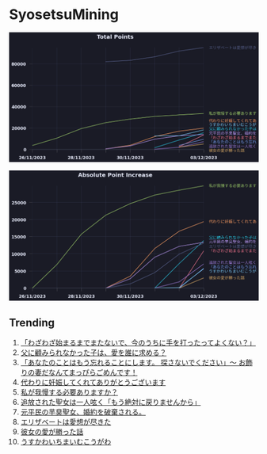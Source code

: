 # SyosetsuMining


![](https://raw.githubusercontent.com/exc4l/SyosetsuMining/main/plots/point_trend.png)

![](https://raw.githubusercontent.com/exc4l/SyosetsuMining/main/plots/point_increase.png)


## Trending

1. [「わざわざ始まるまでまたないで、今のうちに手を打ったってよくない？」](https://ncode.syosetu.com/n4344in/)
2. [父に顧みられなかった子は、愛を誰に求める？](https://ncode.syosetu.com/n5152im/)
3. [「あなたのことはもう忘れることにします。 探さないでください」〜 お飾りの妻だなんてまっぴらごめんです！](https://ncode.syosetu.com/n4384in/)
4. [代わりに妊娠してくれてありがとうございます](https://ncode.syosetu.com/n3243in/)
5. [私が我慢する必要ありますか？](https://ncode.syosetu.com/n0294in/)
6. [追放された聖女は一人呟く「もう絶対に戻りませんから」](https://ncode.syosetu.com/n4120in/)
7. [元平民の芋臭聖女、婚約を破棄される。](https://ncode.syosetu.com/n3360in/)
8. [エリザベートは愛想が尽きた](https://ncode.syosetu.com/n2202gk/)
9. [彼女の愛が勝った話](https://ncode.syosetu.com/n4301in/)
10. [うすかわいちまいむこうがわ](https://ncode.syosetu.com/n5711im/)
